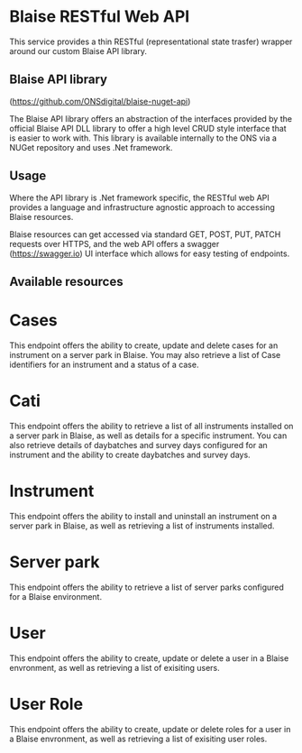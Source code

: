 # Blaise RESTful Web API

This service provides a thin RESTful (representational state trasfer) wrapper around our custom Blaise API library.

## Blaise API library
(https://github.com/ONSdigital/blaise-nuget-api)

The Blaise API library offers an abstraction of the interfaces provided by the official Blaise API DLL library to offer a high level CRUD style interface that is 
easier to work with. This library is available internally to the ONS via a NUGet repository and uses .Net framework.

## Usage
Where the API library is .Net framework specific, the RESTful web API provides a language and infrastructure agnostic approach to accessing Blaise resources.

Blaise resources can get accessed via standard GET, POST, PUT, PATCH requests over HTTPS, and the web API offers a swagger (https://swagger.io) UI interface which 
allows for easy testing of endpoints.

## Available resources

# Cases 
This endpoint offers the ability to create, update and delete cases for an instrument on a server park in Blaise. You may also retrieve a list of Case identifiers 
for an instrument and a status of a case.

# Cati
This endpoint offers the ability to retrieve a list of all instruments installed on a server park in Blaise, as well as details for a specific instrument. You
can also retrieve details of daybatches and survey days configured for an instrument and the ability to create daybatches and survey days.

# Instrument
This endpoint offers the ability to install and uninstall an instrument on a server park in Blaise, as well as retrieving a list of instruments installed.

# Server park
This endpoint offers the ability to retrieve a list of server parks configured for a Blaise environment.

# User
This endpoint offers the ability to create, update or delete a user in a Blaise envronment, as well as retrieving a list of exisiting users.

# User Role
This endpoint offers the ability to create, update or delete roles for a user in a Blaise envronment, as well as retrieving a list of exisiting user roles.